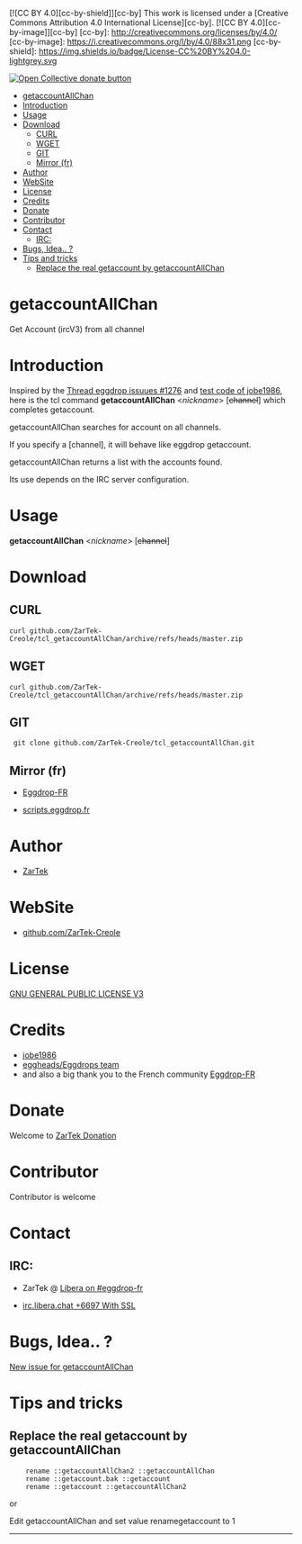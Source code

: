 [![CC BY 4.0][cc-by-shield]][cc-by]
This work is licensed under a [Creative Commons Attribution 4.0 International License][cc-by].
[![CC BY 4.0][cc-by-image]][cc-by]
[cc-by]: http://creativecommons.org/licenses/by/4.0/
[cc-by-image]: https://i.creativecommons.org/l/by/4.0/88x31.png
[cc-by-shield]: https://img.shields.io/badge/License-CC%20BY%204.0-lightgrey.svg

 <span class="badge-opencollective"><a href="https://github.com/ZarTek-Creole/DONATE" title="Donate to this project"><img src="https://img.shields.io/badge/open%20collective-donate-yellow.svg" alt="Open Collective donate button" /></a></span>
- [getaccountAllChan](#getaccountallchan)
- [Introduction](#introduction)
- [Usage](#usage)
- [Download](#download)
  - [CURL](#curl)
  - [WGET](#wget)
  - [GIT](#git)
  - [Mirror (fr)](#mirror-fr)
- [Author](#author)
- [WebSite](#website)
- [License](#license)
- [Credits](#credits)
- [Donate](#donate)
- [Contributor](#contributor)
- [Contact](#contact)
  - [IRC:](#irc)
- [Bugs, Idea.. ?](#bugs-idea-)
- [Tips and tricks](#tips-and-tricks)
  - [Replace the real getaccount by getaccountAllChan](#replace-the-real-getaccount-by-getaccountallchan)

# getaccountAllChan

Get Account (ircV3) from all channel

# Introduction

Inspired by the [Thread eggdrop issuues #1276](https://github.com/eggheads/eggdrop/issues/1276) and [test code of jobe1986](https://github.com/eggheads/eggdrop/files/8310713/allaccounts.txt), here is the tcl command **getaccountAllChan** <_nickname_> [~~channel~~] which completes getaccount.

getaccountAllChan searches for account <nickname> on all channels.

If you specify a [channel], it will behave like eggdrop getaccount.

getaccountAllChan <nickname> returns a list with the accounts found.

Its use depends on the IRC server configuration.

# Usage

**getaccountAllChan** <_nickname_> [~~channel~~]

# Download

## CURL

```
curl github.com/ZarTek-Creole/tcl_getaccountAllChan/archive/refs/heads/master.zip
```

## WGET

```
curl github.com/ZarTek-Creole/tcl_getaccountAllChan/archive/refs/heads/master.zip
```

## GIT

```
 git clone github.com/ZarTek-Creole/tcl_getaccountAllChan.git
 ```

## Mirror (fr)

* [Eggdrop-FR](https://forum.eggdrop.fr/Nouvelle-commande-getaccountAllChan-nickname-channel-t-1911.html)
- [scripts.eggdrop.fr](https://scripts.eggdrop.fr/details-getaccountAllChan-s261.html
)

# Author

- [ZarTek](github.com/ZarTek-Creole)

# WebSite

- [github.com/ZarTek-Creole](github.com/ZarTek-Creole)

# License

[GNU GENERAL PUBLIC LICENSE V3](LICENSE)

# Credits

- [jobe1986](https://github.com/jobe1986)
- [eggheads/Eggdrops team](https://www.eggheads.org)
- and also a big thank you to the French community [Eggdrop-FR](https://www.eggdrop.fr)

# Donate

Welcome to [ZarTek Donation](github.com/ZarTek-Creole/DONATE)

# Contributor

Contributor is welcome

# Contact

## IRC: 
- ZarTek @ [Libera on #eggdrop-fr](https://kiwiirc.com/nextclient/#ircs://irc.libera.chat:6697/eggdrop-fr)

* [irc.libera.chat +6697 With SSL](https://www.libera.chat)

# Bugs, Idea.. ?

[New issue for getaccountAllChan](github.com/ZarTek-Creole/tcl_getaccountAllChan/issues/new)

# Tips and tricks

## Replace the real getaccount by getaccountAllChan

```
	rename ::getaccountAllChan2 ::getaccountAllChan
	rename ::getaccount.bak ::getaccount
	rename ::getaccount ::getaccountAllChan2
```

or

Edit getaccountAllChan and set value renamegetaccount to 1

---
